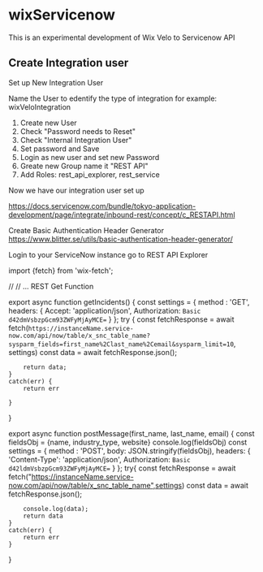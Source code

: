 # wixServicenow
This is an experimental development of Wix Velo to Servicenow API

## Create Integration user

Set up New Integration User

Name the User to edentify the type of integration 
for example: wixVeloIntegration

1. Create new User
2. Check "Password needs to Reset"
3. Check "Internal Integration User"
4. Set password and Save
5. Login as new user and set new Password
6. Greate new Group name it "REST API"
7. Add Roles: rest_api_explorer, rest_service

Now we have our integration user set up

https://docs.servicenow.com/bundle/tokyo-application-development/page/integrate/inbound-rest/concept/c_RESTAPI.html


Create Basic Authentication Header Generator
https://www.blitter.se/utils/basic-authentication-header-generator/

Login to your ServiceNow instance go to REST API Explorer


import {fetch} from 'wix-fetch';

// // ... REST Get Function

export async function getIncidents() {
    const settings = {
        method : 'GET',
        headers: {
            Accept: 'application/json',
            Authorization: `Basic d42dmVsbzpGcm93ZWFyMjAyMCE=`
        }
    };
    try {
        const fetchResponse = await fetch(`https://instanceName.service-now.com/api/now/table/x_snc_table_name?sysparm_fields=first_name%2Clast_name%2Cemail&sysparm_limit=10`, settings)
        const data = await fetchResponse.json();

        return data;    
    }
    catch(err) {
        return err

    }
}

export async function postMessage(first_name, last_name, email) {
    const fieldsObj = {name, industry_type, website}
    console.log(fieldsObj)
    const settings = {
        method : 'POST',
        body: JSON.stringify(fieldsObj),
        headers: {
            'Content-Type': 'application/json',
            Authorization: `Basic d42ldmVsbzpGcm93ZWFyMjAyMCE=`
        }
    };
    try{
        const fetchResponse = await fetch("https://instanceName.service-now.com/api/now/table/x_snc_table_name",settings)
        const data = await fetchResponse.json();

        console.log(data);
        return data
    }
    catch(err) {
        return err
    }
}





